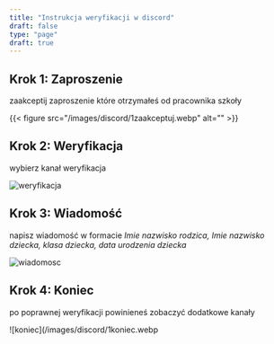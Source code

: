 ```yaml
---
title: "Instrukcja weryfikacji w discord"
draft: false
type: "page"
draft: true
---
```


## Krok 1: Zaproszenie

zaakceptij zaproszenie które otrzymałeś od pracownika szkoły

{{< figure src="/images/discord/1zaakceptuj.webp" alt="" >}}

## Krok 2: Weryfikacja

wybierz kanał weryfikacja

![weryfikacja](/images/discord/1weryfikacja.webp )

## Krok 3: Wiadomość

napisz wiadomość w formacie *Imie nazwisko rodzica, Imie nazwisko dziecka, klasa dziecka, data urodzenia dziecka*

![wiadomosc](/images/discord/1wiadomosc.webp)

## Krok 4: Koniec

po poprawnej weryfikacji powinieneś zobaczyć dodatkowe kanały

![koniec](/images/discord/1koniec.webp

